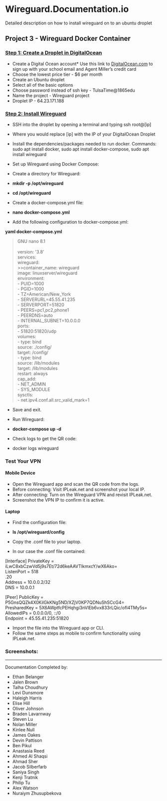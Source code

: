 # Wireguard.Documentation.io
Detailed description on how to install wireguard on to an ubuntu droplet 

## **Project 3 - Wireguard Docker Container**<br/>
### <ins>Step 1: Create a Droplet in DigitalOcean</ins><br/>

* Create a Digital Ocean account* Use this link to [DigitalOcean.com](https://www.digitalocean.com/?refcode=d33d59113ab6&utm_campaign=Referral_Invite&utm_medium=Referral_Program&utm_source=CopyPaste) to sign up with your school email and Agent Miller’s credit card
* Choose the lowest price tier - $6 per month
* Create an Ubuntu droplet
* Select all of the basic options
* Choose password instead of ssh key - TulsaTime@1865edu
* Name the project - Wireguard project
* Droplet IP - 64.23.171.188

### <ins>Step 2: Install Wireguard</ins>
* SSH into the droplet by opening a terminal and typing ssh root@[ip]
* Where you would replace [ip] with the IP of your DigitalOcean Droplet
* Install the dependencies/packages needed to run docker. Commands: sudo apt install docker, sudo apt install docker-compose, sudo apt install wireguard
* Set up Wireguard using Docker Compose: 
* Create a directory for Wireguard: 
* **mkdir -p /opt/wireguard**
* **cd /opt/wireguard**
 
* Create a docker-compose.yml file: 
* **nano docker-compose.yml**
 
* Add the following configuration to docker-compose.yml: <br/>

**yaml  docker-compose.yml**<br/>
  >GNU nano 8.1<br/>                                                        
version: '3.8'<br/>
services:<br/>
  >wireguard:<br/>
    >>container_name: wireguard<br/>
    image: linuxserver/wireguard<br/>
    environment:<br/>
      - PUID=1000<br/>
      - PGID=1000<br/>
      - TZ=American/New_York<br/>
      - SERVERURL=45.55.41.235<br/>
      - SERVERPORT=51820<br/>
      - PEERS=pc1,pc2,phone1<br/>
      - PEERDNS=auto<br/>
      - INTERNAL_SUBNET=10.0.0.0<br/>
    ports:<br/>
      - 51820:51820/udp<br/>
    volumes:<br/>
      - type: bind<br/>
        source: ./config/<br/>
        target: /config/<br/>
      - type: bind<br/>
        source: /lib/modules<br/>
        target: /lib/modules<br/>
    restart: always<br/>
    cap_add:<br/>
      - NET_ADMIN<br/>
      - SYS_MODULE<br/>
    sysctls:<br/>
      - net.ipv4.conf.all.src_valid_mark=1<br/>


* Save and exit. 

* Run Wireguard: 
* **docker-compose up -d**
 
* Check logs to get the QR code: 
* docker logs wireguard 

### Test Your VPN 
#### Mobile Device 
* Open the Wireguard app and scan the QR code from the logs. 
* Before connecting: 
Visit IPLeak.net and screenshot your local IP. 
* After connecting: 
Turn on the Wireguard VPN and revisit IPLeak.net. 
* Screenshot the VPN IP to confirm it is active. 
#### Laptop 
* Find the configuration file: 
* **ls /opt/wireguard/config**
 
* Copy the .conf file to your laptop. 
* In our case the .conf file contained:

[Interface]
PrivateKey = iLwC8xbCzwVd5j9s7Et/72d6keAAVTlkmxcY/wX6Ako=<br/>
ListenPort = 518<br/>
.20<br/>
Address = 10.0.0.2/32<br/>
DNS = 10.0.0.1<br/>

[Peer]
PublicKey = P5GnsQQZk4X0KilGkKNg5ND/XZjV0KP7QDNuShSCcG4=<br/>
PresharedKey = 5X6AWptfcPEHqhgi3nVlEb6vx833rLQic/ofI4TMy5s=<br/>
AllowedIPs = 0.0.0.0/0, ::/0<br/>
Endpoint = 45.55.41.235:51820<br/>


* Import the file into the Wireguard app or CLI. <br/>
* Follow the same steps as mobile to confirm functionality using IPLeak.net. <br/>
 
 


### Screenshots:









***
Documentation Completed by: 
* Ethan Belanger
* Jalen Brown
* Talha Choudhury
* Levi Dunsmore
* Haleigh Harris
* Elise Hill
* Oliver Johnson
* Braden Lavarnway
* Steven Lu
* Nolan Miller
* Kinlee Null
* James Oakes
* Devin Pattison
* Ben Pikul
* Anastasia Reed
* Ahmed Al Shaqsi
* Ahmad Sher
* Jacob Silberfarb
* Saniya Singh
* Kenji Tratnik
* Philip Tu
* Alex Watson
* Nuraiym Zhusupbekova
